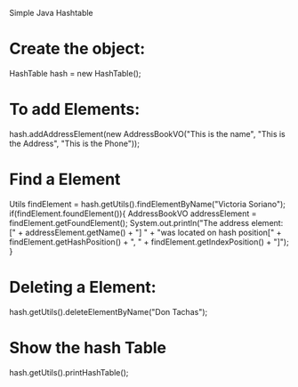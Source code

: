 Simple Java Hashtable

# Create the object:
HashTable hash = new HashTable();
		
# To add Elements:
hash.addAddressElement(new AddressBookVO("This is the name", "This is the Address", "This is the Phone"));

# Find a Element
Utils findElement = hash.getUtils().findElementByName("Victoria Soriano");
if(findElement.foundElement()){
	AddressBookVO addressElement = findElement.getFoundElement();
	System.out.println("The address element: [" + addressElement.getName() + "] "
			+ "was located on hash position[" + findElement.getHashPosition() + ", " 
			+ findElement.getIndexPosition() + "]");
} 


# Deleting a Element:
hash.getUtils().deleteElementByName("Don Tachas");

# Show the hash Table
hash.getUtils().printHashTable();

			